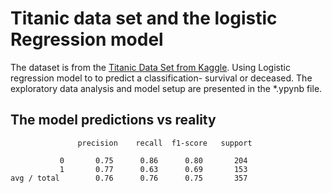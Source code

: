 # Titanic data set and the logistic Regression model

The dataset is  from the [Titanic Data Set from Kaggle](https://www.kaggle.com/c/titanic). Using Logistic regression model to to predict a classification- survival or deceased. The exploratory data analysis and model setup are presented in the *.ypynb file.

## The model predictions vs reality

                   precision    recall  f1-score   support

               0       0.75      0.86      0.80       204
               1       0.77      0.63      0.69       153
    avg / total        0.76      0.76      0.75       357
